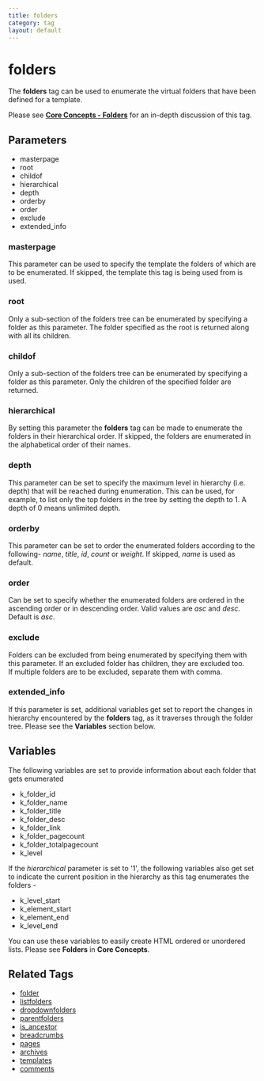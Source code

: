 ```yaml
---
title: folders
category: tag
layout: default
---
```


# folders

The **folders** tag can be used to enumerate the virtual folders that have been defined for a template.

Please see [**Core Concepts - Folders**](../../concepts/using-folders.html) for an in-depth discussion of this tag.

## Parameters

*   masterpage
*   root
*   childof
*   hierarchical
*   depth
*   orderby
*   order
*   exclude
*   extended\_info

### masterpage

This parameter can be used to specify the template the folders of which are to be enumerated. If skipped, the template this tag is being used from is used.

### root

Only a sub-section of the folders tree can be enumerated by specifying a folder as this parameter. The folder specified as the root is returned along with all its children.

### childof

Only a sub-section of the folders tree can be enumerated by specifying a folder as this parameter. Only the children of the specified folder are returned.

### hierarchical

By setting this parameter the **folders** tag can be made to enumerate the folders in their hierarchical order. If skipped, the folders are enumerated in the alphabetical order of their names.

### depth

This parameter can be set to specify the maximum level in hierarchy (i.e. depth) that will be reached during enumeration. This can be used, for example, to list only the top folders in the tree by setting the depth to 1\. A depth of 0 means unlimited depth.

### orderby

This parameter can be set to order the enumerated folders according to the following- _name_, _title_, _id_, _count_ or _weight_. If skipped, _name_ is used as default.

### order

Can be set to specify whether the enumerated folders are ordered in the ascending order or in descending order. Valid values are _asc_ and _desc_. Default is _asc_.

### exclude

Folders can be excluded from being enumerated by specifying them with this parameter. If an excluded folder has children, they are excluded too.<br/>
If multiple folders are to be excluded, separate them with comma.

### extended_info

If this parameter is set, additional variables get set to report the changes in hierarchy encountered by the **folders** tag, as it traverses through the folder tree. Please see the **Variables** section below.

## Variables

The following variables are set to provide information about each folder that gets enumerated

*   k\_folder\_id
*   k\_folder\_name
*   k\_folder\_title
*   k\_folder\_desc
*   k\_folder\_link
*   k\_folder\_pagecount
*   k\_folder\_totalpagecount
*   k\_level

If the _hierarchical_ parameter is set to '1', the following variables also get set to indicate the current position in the hierarchy as this tag enumerates the folders -

*   k\_level\_start
*   k\_element\_start
*   k\_element\_end
*   k\_level\_end

You can use these variables to easily create HTML ordered or unordered lists. Please see **Folders** in **Core Concepts**.

## Related Tags

*   [folder](../folder.html)
*   [listfolders](../listfolders.html)
*   [dropdownfolders](../dropdownfolders.html)
*   [parentfolders](../parentfolders.html)
*   [is\_ancestor](../is_ancestor.html)
*   [breadcrumbs](../breadcrumbs.html)
*   [pages](../pages.html)
*   [archives](../archives.html)
*   [templates](../templates.html)
*   [comments](../comments.html)
